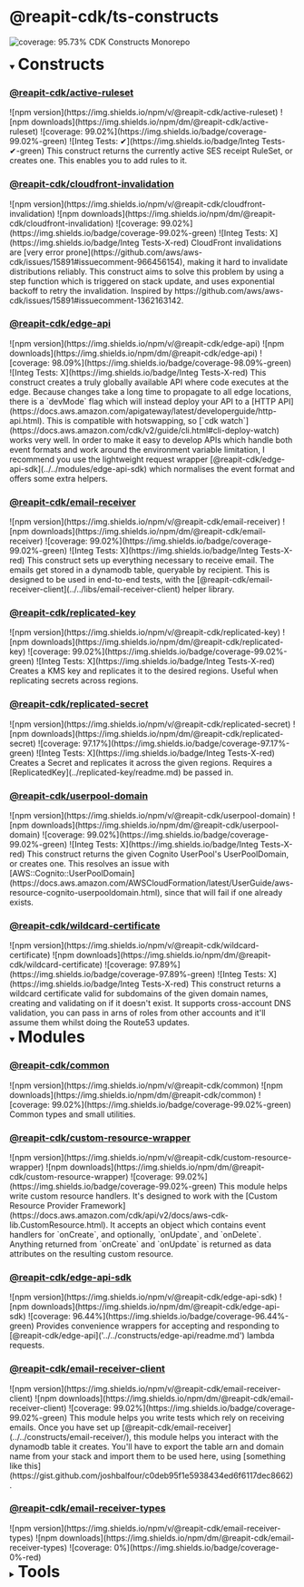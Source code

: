 # @reapit-cdk/ts-constructs
![coverage: 95.73%](https://img.shields.io/badge/coverage-95.73%-green)
CDK Constructs Monorepo
<details open>
    <summary><span style="text-transform: capitalize; font-weight: bold; font-size: 2em;">constructs</span></summary>
    <h3><a href="packages/construct/active-ruleset">@reapit-cdk/active-ruleset</a></h3>
![npm version](https://img.shields.io/npm/v/@reapit-cdk/active-ruleset)
![npm downloads](https://img.shields.io/npm/dm/@reapit-cdk/active-ruleset)
![coverage: 99.02%](https://img.shields.io/badge/coverage-99.02%-green)
![Integ Tests: ✔](https://img.shields.io/badge/Integ Tests-✔-green)
This construct returns the currently active SES receipt RuleSet, or creates one. This enables you to add rules to it.
<h3><a href="packages/construct/cloudfront-invalidation">@reapit-cdk/cloudfront-invalidation</a></h3>
![npm version](https://img.shields.io/npm/v/@reapit-cdk/cloudfront-invalidation)
![npm downloads](https://img.shields.io/npm/dm/@reapit-cdk/cloudfront-invalidation)
![coverage: 99.02%](https://img.shields.io/badge/coverage-99.02%-green)
![Integ Tests: X](https://img.shields.io/badge/Integ Tests-X-red)
CloudFront invalidations are [very error prone](https://github.com/aws/aws-cdk/issues/15891#issuecomment-966456154), making it hard to invalidate distributions reliably. This construct aims to solve this problem by using a step function which is triggered on stack update, and uses exponential backoff to retry the invalidation. Inspired by https://github.com/aws/aws-cdk/issues/15891#issuecomment-1362163142.
<h3><a href="packages/construct/edge-api">@reapit-cdk/edge-api</a></h3>
![npm version](https://img.shields.io/npm/v/@reapit-cdk/edge-api)
![npm downloads](https://img.shields.io/npm/dm/@reapit-cdk/edge-api)
![coverage: 98.09%](https://img.shields.io/badge/coverage-98.09%-green)
![Integ Tests: X](https://img.shields.io/badge/Integ Tests-X-red)
This construct creates a truly globally available API where code executes at the edge. Because changes take a long time to propagate to all edge locations, there is a `devMode` flag which will instead deploy your API to a [HTTP API](https://docs.aws.amazon.com/apigateway/latest/developerguide/http-api.html). This is compatible with hotswapping, so [`cdk watch`](https://docs.aws.amazon.com/cdk/v2/guide/cli.html#cli-deploy-watch) works very well. In order to make it easy to develop APIs which handle both event formats and work around the environment variable limitation, I recommend you use the lightweight request wrapper [@reapit-cdk/edge-api-sdk](../../modules/edge-api-sdk) which normalises the event format and offers some extra helpers.
<h3><a href="packages/construct/email-receiver">@reapit-cdk/email-receiver</a></h3>
![npm version](https://img.shields.io/npm/v/@reapit-cdk/email-receiver)
![npm downloads](https://img.shields.io/npm/dm/@reapit-cdk/email-receiver)
![coverage: 99.02%](https://img.shields.io/badge/coverage-99.02%-green)
![Integ Tests: X](https://img.shields.io/badge/Integ Tests-X-red)
This construct sets up everything necessary to receive email. The emails get stored in a dynamodb table, queryable by recipient. This is designed to be used in end-to-end tests, with the [@reapit-cdk/email-receiver-client](../../libs/email-receiver-client) helper library.
<h3><a href="packages/construct/replicated-key">@reapit-cdk/replicated-key</a></h3>
![npm version](https://img.shields.io/npm/v/@reapit-cdk/replicated-key)
![npm downloads](https://img.shields.io/npm/dm/@reapit-cdk/replicated-key)
![coverage: 99.02%](https://img.shields.io/badge/coverage-99.02%-green)
![Integ Tests: X](https://img.shields.io/badge/Integ Tests-X-red)
Creates a KMS key and replicates it to the desired regions. Useful when replicating secrets across regions.
<h3><a href="packages/construct/replicated-secret">@reapit-cdk/replicated-secret</a></h3>
![npm version](https://img.shields.io/npm/v/@reapit-cdk/replicated-secret)
![npm downloads](https://img.shields.io/npm/dm/@reapit-cdk/replicated-secret)
![coverage: 97.17%](https://img.shields.io/badge/coverage-97.17%-green)
![Integ Tests: X](https://img.shields.io/badge/Integ Tests-X-red)
Creates a Secret and replicates it across the given regions. Requires a [ReplicatedKey](../replicated-key/readme.md) be passed in.
<h3><a href="packages/construct/userpool-domain">@reapit-cdk/userpool-domain</a></h3>
![npm version](https://img.shields.io/npm/v/@reapit-cdk/userpool-domain)
![npm downloads](https://img.shields.io/npm/dm/@reapit-cdk/userpool-domain)
![coverage: 99.02%](https://img.shields.io/badge/coverage-99.02%-green)
![Integ Tests: X](https://img.shields.io/badge/Integ Tests-X-red)
This construct returns the given Cognito UserPool's UserPoolDomain, or creates one. This resolves an issue with [AWS::Cognito::UserPoolDomain](https://docs.aws.amazon.com/AWSCloudFormation/latest/UserGuide/aws-resource-cognito-userpooldomain.html), since that will fail if one already exists.
<h3><a href="packages/construct/wildcard-certificate">@reapit-cdk/wildcard-certificate</a></h3>
![npm version](https://img.shields.io/npm/v/@reapit-cdk/wildcard-certificate)
![npm downloads](https://img.shields.io/npm/dm/@reapit-cdk/wildcard-certificate)
![coverage: 97.89%](https://img.shields.io/badge/coverage-97.89%-green)
![Integ Tests: X](https://img.shields.io/badge/Integ Tests-X-red)
This construct returns a wildcard certificate valid for subdomains of the given domain names, creating and validating on if it doesn't exist. It supports cross-account DNS validation, you can pass in arns of roles from other accounts and it'll assume them whilst doing the Route53 updates.
  </details>
<details open>
    <summary><span style="text-transform: capitalize; font-weight: bold; font-size: 2em;">modules</span></summary>
    <h3><a href="packages/module/common">@reapit-cdk/common</a></h3>
![npm version](https://img.shields.io/npm/v/@reapit-cdk/common)
![npm downloads](https://img.shields.io/npm/dm/@reapit-cdk/common)
![coverage: 99.02%](https://img.shields.io/badge/coverage-99.02%-green)
Common types and small utilities.
<h3><a href="packages/module/custom-resource-wrapper">@reapit-cdk/custom-resource-wrapper</a></h3>
![npm version](https://img.shields.io/npm/v/@reapit-cdk/custom-resource-wrapper)
![npm downloads](https://img.shields.io/npm/dm/@reapit-cdk/custom-resource-wrapper)
![coverage: 99.02%](https://img.shields.io/badge/coverage-99.02%-green)
This module helps write custom resource handlers. It's designed to work with the [Custom Resource Provider Framework](https://docs.aws.amazon.com/cdk/api/v2/docs/aws-cdk-lib.CustomResource.html). It accepts an object which contains event handlers for `onCreate`, and optionally, `onUpdate`, and `onDelete`. Anything returned from `onCreate` and `onUpdate` is returned as data attributes on the resulting custom resource.
<h3><a href="packages/module/edge-api-sdk">@reapit-cdk/edge-api-sdk</a></h3>
![npm version](https://img.shields.io/npm/v/@reapit-cdk/edge-api-sdk)
![npm downloads](https://img.shields.io/npm/dm/@reapit-cdk/edge-api-sdk)
![coverage: 96.44%](https://img.shields.io/badge/coverage-96.44%-green)
Provides convenience wrappers for accepting and responding to [@reapit-cdk/edge-api]('../../constructs/edge-api/readme.md') lambda requests.
<h3><a href="packages/module/email-receiver-client">@reapit-cdk/email-receiver-client</a></h3>
![npm version](https://img.shields.io/npm/v/@reapit-cdk/email-receiver-client)
![npm downloads](https://img.shields.io/npm/dm/@reapit-cdk/email-receiver-client)
![coverage: 99.02%](https://img.shields.io/badge/coverage-99.02%-green)
This module helps you write tests which rely on receiving emails. Once you have set up [@reapit-cdk/email-receiver](../../constructs/email-receiver/), this module helps you interact with the dynamodb table it creates. You'll have to export the table arn and domain name from your stack and import them to be used here, using [something like this](https://gist.github.com/joshbalfour/c0deb95f1e5938434ed6f6117dec8662).
<h3><a href="packages/module/email-receiver-types">@reapit-cdk/email-receiver-types</a></h3>
![npm version](https://img.shields.io/npm/v/@reapit-cdk/email-receiver-types)
![npm downloads](https://img.shields.io/npm/dm/@reapit-cdk/email-receiver-types)
![coverage: 0%](https://img.shields.io/badge/coverage-0%-red)

  </details>
<details false>
    <summary><span style="text-transform: capitalize; font-weight: bold; font-size: 2em;">tools</span></summary>
    <h3><a href="packages/tool/eslint">@reapit-cdk/eslint-config</a></h3>
![npm version](https://img.shields.io/npm/v/@reapit-cdk/eslint-config)
![npm downloads](https://img.shields.io/npm/dm/@reapit-cdk/eslint-config)
![coverage: 0%](https://img.shields.io/badge/coverage-0%-red)
@reapit-cdk eslint config.
<h3><a href="packages/tool/generate-readme">@reapit-cdk/generate-readme</a></h3>
![npm version](https://img.shields.io/npm/v/@reapit-cdk/generate-readme)
![npm downloads](https://img.shields.io/npm/dm/@reapit-cdk/generate-readme)
![coverage: 0%](https://img.shields.io/badge/coverage-0%-red)
Generates package readmes.
<h3><a href="packages/tool/integration-tests">@reapit-cdk/integration-tests</a></h3>
![npm version](https://img.shields.io/npm/v/@reapit-cdk/integration-tests)
![npm downloads](https://img.shields.io/npm/dm/@reapit-cdk/integration-tests)
![coverage: 0%](https://img.shields.io/badge/coverage-0%-red)
Easily run integration tests for CDK constructs.
<h3><a href="packages/tool/tsconfig">@reapit-cdk/tsconfig</a></h3>
![npm version](https://img.shields.io/npm/v/@reapit-cdk/tsconfig)
![npm downloads](https://img.shields.io/npm/dm/@reapit-cdk/tsconfig)
![coverage: 0%](https://img.shields.io/badge/coverage-0%-red)
tsconfig for @reapit-cdk.
<h3><a href="packages/tool/tsup">@reapit-cdk/tsup</a></h3>
![npm version](https://img.shields.io/npm/v/@reapit-cdk/tsup)
![npm downloads](https://img.shields.io/npm/dm/@reapit-cdk/tsup)
![coverage: 0%](https://img.shields.io/badge/coverage-0%-red)
Easily build @reapit-cdk constructs and custom resource lambdas.
<h3><a href="packages/tool/version-package">@reapit-cdk/version-package</a></h3>
![npm version](https://img.shields.io/npm/v/@reapit-cdk/version-package)
![npm downloads](https://img.shields.io/npm/dm/@reapit-cdk/version-package)
![coverage: 0%](https://img.shields.io/badge/coverage-0%-red)
Set package version to the release version before publishing.
  </details>